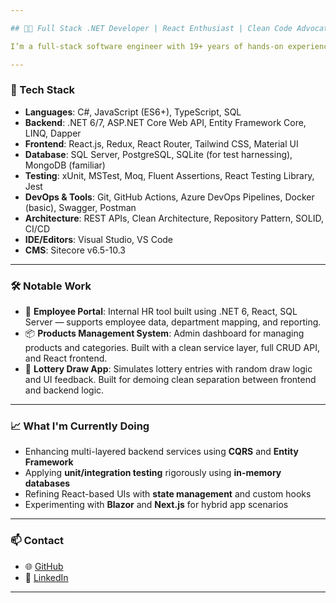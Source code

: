 ```yaml
---

## 👨‍💻 Full Stack .NET Developer | React Enthusiast | Clean Code Advocate

I’m a full-stack software engineer with 19+ years of hands-on experience in building scalable enterprise web applications. My primary expertise lies in **.NET Core (C#)** for backend development and **React.js** for crafting modern, performant frontends. I follow clean architecture principles and enjoy writing testable, maintainable code across the stack.

---
```


### 🔧 Tech Stack

* **Languages**: C#, JavaScript (ES6+), TypeScript, SQL
* **Backend**: .NET 6/7, ASP.NET Core Web API, Entity Framework Core, LINQ, Dapper
* **Frontend**: React.js, Redux, React Router, Tailwind CSS, Material UI
* **Database**: SQL Server, PostgreSQL, SQLite (for test harnessing), MongoDB (familiar)
* **Testing**: xUnit, MSTest, Moq, Fluent Assertions, React Testing Library, Jest
* **DevOps & Tools**: Git, GitHub Actions, Azure DevOps Pipelines, Docker (basic), Swagger, Postman
* **Architecture**: REST APIs, Clean Architecture, Repository Pattern, SOLID, CI/CD
* **IDE/Editors**: Visual Studio, VS Code
* **CMS**: Sitecore v6.5-10.3

---

### 🛠️ Notable Work

* 🔄 **Employee Portal**: Internal HR tool built using .NET 6, React, SQL Server — supports employee data, department mapping, and reporting.
* 📦 **Products Management System**: Admin dashboard for managing products and categories. Built with a clean service layer, full CRUD API, and React frontend.
* 🎯 **Lottery Draw App**: Simulates lottery entries with random draw logic and UI feedback. Built for demoing clean separation between frontend and backend logic.

---

### 📈 What I'm Currently Doing

* Enhancing multi-layered backend services using **CQRS** and **Entity Framework**
* Applying **unit/integration testing** rigorously using **in-memory databases**
* Refining React-based UIs with **state management** and custom hooks
* Experimenting with **Blazor** and **Next.js** for hybrid app scenarios

---

### 📫 Contact

* 🌐 [GitHub](https://github.com/ricky-sharma)
* 💼 [LinkedIn](https://au.linkedin.com/in/vinay-sharma-2022354)

---
